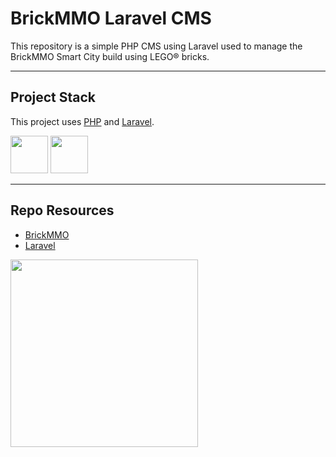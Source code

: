 # BrickMMO Laravel CMS

This repository is a simple PHP CMS using Laravel used to manage the BrickMMO Smart City build using LEGO® bricks.

---

## Project Stack

This project uses [PHP](https://www.php.net/) and [Laravel](https://laravel.com/).

<img src="https://console.codeadam.ca/api/image/php" width="60"> <img src="https://console.codeadam.ca/api/image/laravel" width="60">

---

## Repo Resources

* [BrickMMO](https://www.brickmmo.com/)
* [Laravel](https://laravel.com/)

<a href="https://brickmmo.com">
<img src="https://brickmmo.com/images/brickmmo-logo-horizontal.jpg" width="300">
</a>

